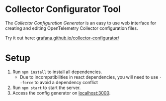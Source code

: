 # Collector Configurator Tool

The _Collector Configuration Generator_ is an easy to use web interface for creating and editing OpenTelemetry Collector configuration files.

Try it out here: [grafana.github.io/collector-configurator/](https://grafana.github.io/collector-configurator/)

# Setup

1. Run `npm install` to install all dependencies.
   * Due to incompatibilities in react dependencies, you will need to use `--force` to avoid a dependency conflict
2. Run `npm start` to start the server.
3. Access the config generator on [localhost:3000](localhost:3000).
